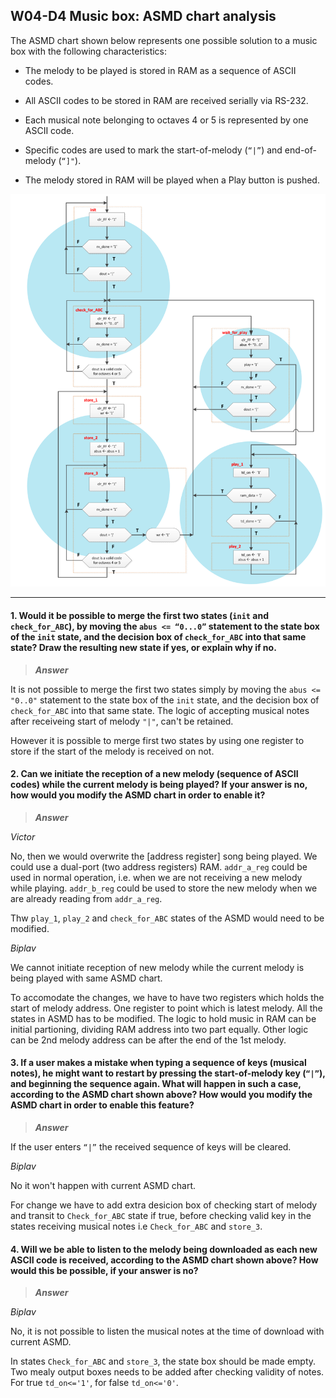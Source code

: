 ## W04-D4 Music box: ASMD chart analysis

The ASMD chart shown below represents one possible solution to a music box with the following characteristics:

* The melody to be played is stored in RAM as a sequence of ASCII codes.

* All ASCII codes to be stored in RAM are received serially via RS-232.

* Each musical note belonging to octaves 4 or 5 is represented by one ASCII code.

* Specific codes are used to mark the start-of-melody (`“|”`) and end-of-melody (`“]"`).

* The melody stored in RAM will be played when a Play button is pushed.


<img src="/Resources/images/w4d4.png" alt="drawing" width="600"/>

----

#### 1. Would it be possible to merge the first two states (`init` and `check_for_ABC`), by moving the `abus <= “0...0”` statement to the state box of the `init` state, and the decision box of `check_for_ABC` into that same state? Draw the resulting new state if yes, or explain why if no.

>***Answer***

It is not possible to merge the first two states simply by moving the `abus <= "0..0"` statement to the state box of the `init` state, and the decision box of `check_for_ABC` into that same state. The logic of accepting musical notes after receiveing start of melody `"|"`, can't be retained.

However it is possible to merge first two states by using one register to store if the start of the melody is received on not.

#### 2. Can we initiate the reception of a new melody (sequence of ASCII codes) while the current melody is being played? If your answer is no, how would you modify the ASMD chart in order to enable it? 

>***Answer***

*Victor*

No, then we would overwrite the [address register] song being played. We could use a dual-port (two address registers) RAM.
`addr_a_reg` could be used in normal operation, i.e. when we are not receiving a new melody while playing. `addr_b_reg` could be used to store the new melody when we are already reading from `addr_a_reg`.

Thw `play_1`, `play_2` and `check_for_ABC` states of the ASMD would need to be modified.

*Biplav*

We cannot initiate reception of new melody while the current melody is being played with same ASMD chart.

To accomodate the changes, we have to have two registers which holds the start of melody address. One register to point which is latest melody. All the states in ASMD has to be modified. The logic to hold music in RAM can be initial partioning, dividing RAM address into two part equally. Other logic can be 2nd melody address can be after the end of the 1st melody.

#### 3. If a user makes a mistake when typing a sequence of keys (musical notes), he might want to restart by pressing the start-of-melody key (`“|”`), and beginning the sequence again. What will happen in such a case, according to the ASMD chart shown above? How would you modify the ASMD chart in order to enable this feature?

>***Answer***

If the user enters `“|”` the received sequence of keys will be cleared.

*Biplav*

No it won't happen with current ASMD chart.

For change we have to add extra desicion box of checking start of melody and transit to `Check_for_ABC` state if true, before checking valid key in the states receiving musical notes i.e `Check_for_ABC` and `store_3`.

#### 4. Will we be able to listen to the melody being downloaded as each new ASCII code is received, according to the ASMD chart shown above? How would this be possible, if your answer is no?

>***Answer***

*Biplav*

No, it is not possible to listen the musical notes at the time of download with current ASMD.

In states `Check_for_ABC` and `store_3`, the state box should be made empty. Two mealy output boxes needs to be added after checking validity of notes. For true `td_on<='1'`, for false `td_on<='0'`.

